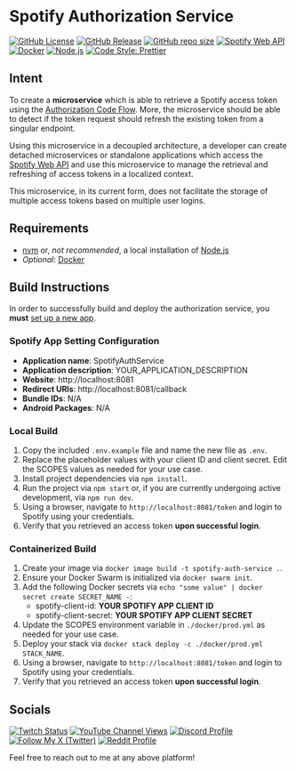 # Spotify Authorization Service
[![GitHub License](https://img.shields.io/github/license/ImLinkn/spotify-auth-service?style=flat-square&label=License&logo=GitHub)](LICENSE)
[![GitHub Release](https://img.shields.io/github/v/release/ImLinkn/spotify-auth-service?style=flat-square&logo=GitHub&label=Release)](https://github.com/ImLinkn/spotify-auth-service/releases)
<a href="#">![GitHub repo size](https://img.shields.io/github/repo-size/ImLinkn/spotify-auth-service?style=flat-square&logo=GitHub&label=Repo%20Size)</a>
[![Spotify Web API](https://img.shields.io/badge/Spotify_Web_API-1DB954?style=flat-square&logo=Spotify&logoColor=FFFFFF)](https://developer.spotify.com/documentation/web-api)
[![Docker](https://img.shields.io/badge/Docker-1D63ED?style=flat-square&logo=Docker&logoColor=FFFFFF)](https://www.docker.com/products/docker-desktop/)
[![Node.js](https://img.shields.io/badge/Node.js-339933?style=flat-square&logo=Node.js&logoColor=FFFFFF)](https://nodejs.org/)
[![Code Style: Prettier](https://img.shields.io/badge/Code_Style-Prettier-ff69b4.svg?style=flat-square)](https://github.com/prettier/prettier)

## Intent
To create a **microservice** which is able to retrieve a Spotify access token using the [Authorization Code Flow](https://developer.spotify.com/documentation/general/guides/authorization/code-flow/). More, the microservice should be able to detect if the token request should refresh the existing token from a singular endpoint.

Using this microservice in a decoupled architecture, a developer can create detached microservices or standalone applications which access the [Spotify Web API](https://developer.spotify.com/documentation/web-api/reference/#/) and use this microservice to manage the retrieval and refreshing of access tokens in a localized context.

This microservice, in its current form, does not facilitate the storage of multiple access tokens based on multiple user logins.

## Requirements
- [nvm](https://github.com/nvm-sh/nvm) or, *not recommended*, a local installation of [Node.js](https://nodejs.org/en/download/)
- *Optional*: [Docker](https://docs.docker.com/get-docker/)

## Build Instructions
In order to successfully build and deploy the authorization service, you **must** [set up a new app](https://developer.spotify.com/documentation/general/guides/authorization/app-settings/).

### Spotify App Setting Configuration
- **Application name**: SpotifyAuthService
- **Application description**: YOUR_APPLICATION_DESCRIPTION
- **Website**: http://localhost:8081
- **Redirect URIs**: http://localhost:8081/callback
- **Bundle IDs**: N/A
- **Android Packages**: N/A

### Local Build
1. Copy the included `.env.example` file and name the new file as `.env`.
2. Replace the placeholder values with your client ID and client secret. Edit the SCOPES values as needed for your use case.
3. Install project dependencies via `npm install`.
4. Run the project via `npm start` or, if you are currently undergoing active development, via `npm run dev`.
5. Using a browser, navigate to `http://localhost:8081/token` and login to Spotify using your credentials.
6. Verify that you retrieved an access token **upon successful login**.

### Containerized Build
1. Create your image via `docker image build -t spotify-auth-service .`.
2. Ensure your Docker Swarm is initialized via `docker swarm init`.
3. Add the following Docker secrets via `echo "some value" | docker secret create SECRET_NAME -`:
    - spotify-client-id: **YOUR SPOTIFY APP CLIENT ID**
    - spotify-client-secret: **YOUR SPOTIFY APP CLIENT SECRET**
4. Update the SCOPES environment variable in `./docker/prod.yml` as needed for your use case.
5. Deploy your stack via `docker stack deploy -c ./docker/prod.yml STACK_NAME`.
6. Using a browser, navigate to `http://localhost:8081/token` and login to Spotify using your credentials.
7. Verify that you retrieved an access token **upon successful login**.

## Socials
[![Twitch Status](https://img.shields.io/twitch/status/imlinkn?style=flat-square&logo=Twitch&logoColor=white&label=ImLinkn&labelColor=9146FF&color=ED0400)](https://twitch.tv/ImLinkn/about)
[![YouTube Channel Views](https://img.shields.io/youtube/channel/views/UCibbRAG4HegVkaWjN9qG-pQ?style=flat-square&logo=YouTube&logoColor=FFFFFF&label=%40ImLinkn&labelColor=FF0000&color=282828)](https://www.youtube.com/@ImLinkn)
[![Discord Profile](https://img.shields.io/badge/ImLinkn-5865F2?style=flat-square&logo=Discord&logoColor=FFFFFF)](http://discordapp.com/users/ImLinkn#6969)
[![Follow My X (Twitter)](https://img.shields.io/badge/Follow_%40ImLinkn-282828?style=flat-square&logo=X&logoColor=FFFFFF)](https://twitter.com/intent/follow?screen_name=ImLinkn)
[![Reddit Profile](https://img.shields.io/badge/u%2FImLinkn-FF4500?style=flat-square&logo=Reddit&logoColor=FFFFFF)](https://www.reddit.com/user/ImLinkn/)

Feel free to reach out to me at any above platform!